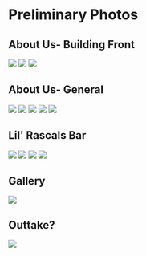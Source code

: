 # Preliminary Photos

## About Us- Building Front
![](preliminary-photos/building-front-straight.JPG)
![](preliminary-photos/building-front-west.JPG)
![](preliminary-photos/building-front-east.JPG)

## About Us- General
![](preliminary-photos/main-restaurant.JPG)
![](preliminary-photos/bar-from-front-2.JPG)
![](preliminary-photos/bar-from-back.JPG)
![](preliminary-photos/bar-from-doorway.JPG)
![](preliminary-photos/bar-tables.JPG)

## Lil' Rascals Bar
![](preliminary-photos/bar-close-up.JPG)
![](preliminary-photos/bar-beverages.JPG)
![](preliminary-photos/bar-east-television.JPG)
![](preliminary-photos/bar-west-television.JPG)

## Gallery
![](preliminary-photos/deer.JPG)

## Outtake?
![](preliminary-photos/bar-from-front.JPG)
